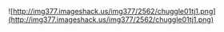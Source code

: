 ![http://img377.imageshack.us/img377/2562/chuggle01tj1.png](http://img377.imageshack.us/img377/2562/chuggle01tj1.png)